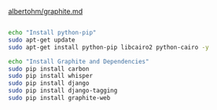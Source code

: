 [albertohm/graphite.md](https://gist.github.com/albertohm/5697429)

```sh

echo "Install python-pip"
sudo apt-get update
sudo apt-get install python-pip libcairo2 python-cairo -y

echo "Install Graphite and Dependencies"
sudo pip install carbon
sudo pip install whisper
sudo pip install django
sudo pip install django-tagging
sudo pip install graphite-web

```